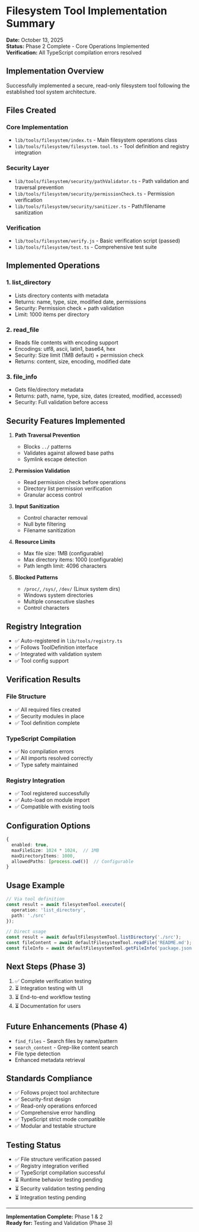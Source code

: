 # Filesystem Tool Implementation Summary

**Date:** October 13, 2025  
**Status:** Phase 2 Complete - Core Operations Implemented  
**Verification:** All TypeScript compilation errors resolved

## Implementation Overview

Successfully implemented a secure, read-only filesystem tool following the established tool system architecture.

## Files Created

### Core Implementation

- `lib/tools/filesystem/index.ts` - Main filesystem operations class
- `lib/tools/filesystem/filesystem.tool.ts` - Tool definition and registry integration

### Security Layer

- `lib/tools/filesystem/security/pathValidator.ts` - Path validation and traversal prevention
- `lib/tools/filesystem/security/permissionCheck.ts` - Permission verification
- `lib/tools/filesystem/security/sanitizer.ts` - Path/filename sanitization

### Verification

- `lib/tools/filesystem/verify.js` - Basic verification script (passed)
- `lib/tools/filesystem/test.ts` - Comprehensive test suite

## Implemented Operations

### 1. list_directory

- Lists directory contents with metadata
- Returns: name, type, size, modified date, permissions
- Security: Permission check + path validation
- Limit: 1000 items per directory

### 2. read_file

- Reads file contents with encoding support
- Encodings: utf8, ascii, latin1, base64, hex
- Security: Size limit (1MB default) + permission check
- Returns: content, size, encoding, modified date

### 3. file_info

- Gets file/directory metadata
- Returns: path, name, type, size, dates (created, modified, accessed)
- Security: Full validation before access

## Security Features Implemented

1. **Path Traversal Prevention**
   - Blocks `../` patterns
   - Validates against allowed base paths
   - Symlink escape detection

2. **Permission Validation**
   - Read permission check before operations
   - Directory list permission verification
   - Granular access control

3. **Input Sanitization**
   - Control character removal
   - Null byte filtering
   - Filename sanitization

4. **Resource Limits**
   - Max file size: 1MB (configurable)
   - Max directory items: 1000 (configurable)
   - Path length limit: 4096 characters

5. **Blocked Patterns**
   - `/proc/`, `/sys/`, `/dev/` (Linux system dirs)
   - Windows system directories
   - Multiple consecutive slashes
   - Control characters

## Registry Integration

- ✅ Auto-registered in `lib/tools/registry.ts`
- ✅ Follows ToolDefinition interface
- ✅ Integrated with validation system
- ✅ Tool config support

## Verification Results

### File Structure

- ✅ All required files created
- ✅ Security modules in place
- ✅ Tool definition complete

### TypeScript Compilation

- ✅ No compilation errors
- ✅ All imports resolved correctly
- ✅ Type safety maintained

### Registry Integration

- ✅ Tool registered successfully
- ✅ Auto-load on module import
- ✅ Compatible with existing tools

## Configuration Options

```typescript
{
  enabled: true,
  maxFileSize: 1024 * 1024,  // 1MB
  maxDirectoryItems: 1000,
  allowedPaths: [process.cwd()]  // Configurable
}
```

## Usage Example

```typescript
// Via tool definition
const result = await filesystemTool.execute({
  operation: 'list_directory',
  path: './src'
});

// Direct usage
const result = await defaultFilesystemTool.listDirectory('./src');
const fileContent = await defaultFilesystemTool.readFile('README.md');
const fileInfo = await defaultFilesystemTool.getFileInfo('package.json');
```

## Next Steps (Phase 3)

1. ✅ Complete verification testing
2. ⏳ Integration testing with UI
3. ⏳ End-to-end workflow testing
4. ⏳ Documentation for users

## Future Enhancements (Phase 4)

- `find_files` - Search files by name/pattern
- `search_content` - Grep-like content search
- File type detection
- Enhanced metadata retrieval

## Standards Compliance

- ✅ Follows project tool architecture
- ✅ Security-first design
- ✅ Read-only operations enforced
- ✅ Comprehensive error handling
- ✅ TypeScript strict mode compatible
- ✅ Modular and testable structure

## Testing Status

- ✅ File structure verification passed
- ✅ Registry integration verified
- ✅ TypeScript compilation successful
- ⏳ Runtime behavior testing pending
- ⏳ Security validation testing pending
- ⏳ Integration testing pending

---

**Implementation Complete:** Phase 1 & 2  
**Ready for:** Testing and Validation (Phase 3)
